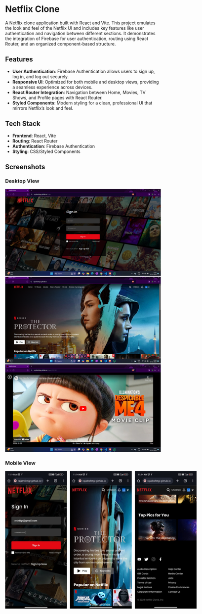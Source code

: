 # Netflix Clone

A Netflix clone application built with React and Vite. This project emulates the look and feel of the Netflix UI and includes key features like user authentication and navigation between different sections. It demonstrates the integration of Firebase for user authentication, routing using React Router, and an organized component-based structure.

## Features

- **User Authentication**: Firebase Authentication allows users to sign up, log in, and log out securely.
- **Responsive UI**: Optimized for both mobile and desktop views, providing a seamless experience across devices.
- **React Router Integration**: Navigation between Home, Movies, TV Shows, and Profile pages with React Router.
- **Styled Components**: Modern styling for a clean, professional UI that mirrors Netflix’s look and feel.

## Tech Stack

- **Frontend**: React, Vite
- **Routing**: React Router
- **Authentication**: Firebase Authentication
- **Styling**: CSS/Styled Components

## Screenshots

### Desktop View

![Sign In and Sign Up](public/SignIn-SignUp.png)
![Homepage](public/Homepage.png)
![Video Player](public/Video-Player.png)

### Mobile View

<p float="left" style="display: flex; gap: 10px;">
  <img src="public/SIgnIn-Mbl.jpg" alt="Sign In Mobile View" width="200"/>
  <img src="public/Home-Mbl.jpg" alt="Home Mobile View" width="200"/>
  <img src="public/Footer-Mbl.jpg" alt="Footer Mobile View" width="200"/>
</p>
